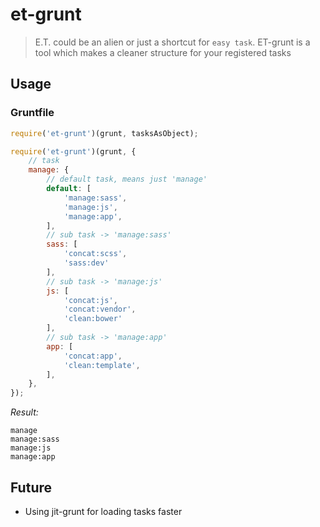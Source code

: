 # et-grunt

> E.T. could be an alien or just a shortcut for `easy task`. ET-grunt is a tool which makes a cleaner structure for your registered tasks

## Usage

### Gruntfile

```js
require('et-grunt')(grunt, tasksAsObject);
```

```js
require('et-grunt')(grunt, {
	// task
	manage: {
		// default task, means just 'manage'
		default: [
			'manage:sass',
			'manage:js',
			'manage:app',
		],
		// sub task -> 'manage:sass'
		sass: [
			'concat:scss',
			'sass:dev'
		],
		// sub task -> 'manage:js'
		js: [
			'concat:js',
			'concat:vendor',
			'clean:bower'
		],
		// sub task -> 'manage:app'
		app: [
			'concat:app',
			'clean:template',
		],
	},
});
```

*Result:*
```shell
manage
manage:sass
manage:js
manage:app
```

## Future

* Using jit-grunt for loading tasks faster